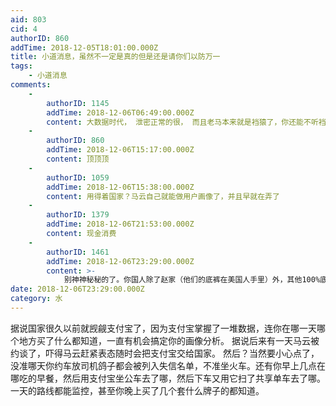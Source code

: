 ```yaml
---
aid: 803
cid: 4
authorID: 860
addTime: 2018-12-05T18:01:00.000Z
title: 小道消息，虽然不一定是真的但是还是请你们以防万一
tags:
    - 小道消息
comments:
    -
        authorID: 1145
        addTime: 2018-12-06T06:49:00.000Z
        content: 大数据时代， 泄密正常的很， 而且老马本来就是裆猿了，你还能不听裆的话么？
    -
        authorID: 860
        addTime: 2018-12-06T15:17:00.000Z
        content: 顶顶顶
    -
        authorID: 1059
        addTime: 2018-12-06T15:38:00.000Z
        content: 用得着国家？马云自己就能做用户画像了，并且早就在弄了
    -
        authorID: 1379
        addTime: 2018-12-06T21:53:00.000Z
        content: 现金消费
    -
        authorID: 1461
        addTime: 2018-12-06T23:29:00.000Z
        content: >-
            别神神秘秘的了。你国人除了赵家（他们的底裤在美国人手里）外，其他100%底裤都曝光了，而且不排除大规模动乱到来时，部分赵家人利用大数据提走百姓血汗钱。
date: 2018-12-06T23:29:00.000Z
category: 水
---
```


据说国家很久以前就觊觎支付宝了，因为支付宝掌握了一堆数据，连你在哪一天哪个地方买了什么都知道，一直有机会搞定你的画像分析。 据说后来有一天马云被约谈了，吓得马云赶紧表态随时会把支付宝交给国家。 然后？当然要小心点了，没准哪天你约车放司机鸽子都会被列入失信名单，不准坐火车。还有你早上几点在哪吃的早餐，然后用支付宝坐公车去了哪，然后下车又用它扫了共享单车去了哪。一天的路线都能监控，甚至你晚上买了几个套什么牌子的都知道。
